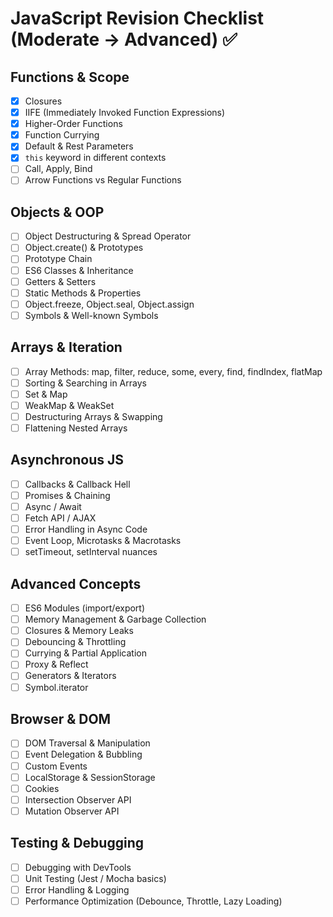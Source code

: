 # JavaScript Revision Checklist (Moderate → Advanced) ✅

## Functions & Scope
- [X] Closures
- [X] IIFE (Immediately Invoked Function Expressions)
- [X] Higher-Order Functions
- [X] Function Currying
- [X] Default & Rest Parameters
- [X] `this` keyword in different contexts
- [ ] Call, Apply, Bind
- [ ] Arrow Functions vs Regular Functions

## Objects & OOP
- [ ] Object Destructuring & Spread Operator
- [ ] Object.create() & Prototypes
- [ ] Prototype Chain
- [ ] ES6 Classes & Inheritance
- [ ] Getters & Setters
- [ ] Static Methods & Properties
- [ ] Object.freeze, Object.seal, Object.assign
- [ ] Symbols & Well-known Symbols

## Arrays & Iteration
- [ ] Array Methods: map, filter, reduce, some, every, find, findIndex, flatMap
- [ ] Sorting & Searching in Arrays
- [ ] Set & Map
- [ ] WeakMap & WeakSet
- [ ] Destructuring Arrays & Swapping
- [ ] Flattening Nested Arrays

## Asynchronous JS
- [ ] Callbacks & Callback Hell
- [ ] Promises & Chaining
- [ ] Async / Await
- [ ] Fetch API / AJAX
- [ ] Error Handling in Async Code
- [ ] Event Loop, Microtasks & Macrotasks
- [ ] setTimeout, setInterval nuances

## Advanced Concepts
- [ ] ES6 Modules (import/export)
- [ ] Memory Management & Garbage Collection
- [ ] Closures & Memory Leaks
- [ ] Debouncing & Throttling
- [ ] Currying & Partial Application
- [ ] Proxy & Reflect
- [ ] Generators & Iterators
- [ ] Symbol.iterator

## Browser & DOM
- [ ] DOM Traversal & Manipulation
- [ ] Event Delegation & Bubbling
- [ ] Custom Events
- [ ] LocalStorage & SessionStorage
- [ ] Cookies
- [ ] Intersection Observer API
- [ ] Mutation Observer API

## Testing & Debugging
- [ ] Debugging with DevTools
- [ ] Unit Testing (Jest / Mocha basics)
- [ ] Error Handling & Logging
- [ ] Performance Optimization (Debounce, Throttle, Lazy Loading)
